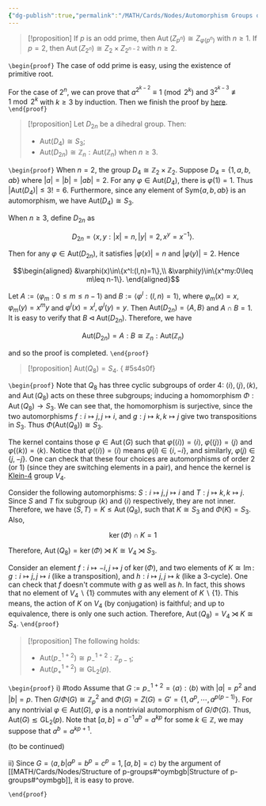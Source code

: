 ```yaml
---
{"dg-publish":true,"permalink":"/MATH/Cards/Nodes/Automorphism Groups of Some Groups/","dgPassFrontmatter":true}
---
```



> [!proposition]
> If $p$ is an odd prime, then $\operatorname{Aut}\left(Z_{p^n}\right) \cong Z_{\varphi\left(p^n\right)}$ with $n\geqslant 1$. If $p=2$, then $\operatorname{Aut}\left(Z_{2^n}\right) \cong Z_2 \times Z_{2^{n-2}}$ with $n \geq 2$.  

`\begin{proof}`
The case of odd prime is easy, using the existence of primitive root. 

For the case of $2^n$, we can prove that $a^{2^{k-2}} \equiv 1 \pmod{2^k}$ and $3^{2^{k-3}}\not\equiv 1\bmod{ 2^k}$ with $k\geqslant 3$ by induction. Then we finish the proof by [here](https://en.wikipedia.org/wiki/Multiplicative_group_of_integers_modulo_n#Powers_of_2). 
`\end{proof}`


> [!proposition]
> Let $D_{2n}$ be a dihedral group. Then:
> - $\mathrm{Aut}(D_4)\cong S_3$;
> - $\mathrm{Aut}(D_{2n})\cong \mathbb{Z}_n{:}\mathrm{Aut}(\mathbb{Z}_n)$ when $n\geq 3$.

`\begin{proof}`
When $n=2$, the group $D_4\cong \mathbb{Z}_2\times \mathbb{Z}_2$. Suppose $D_4=\{1,a,b,ab\}$ where $|a|=|b|=|ab|=2$. For any $\varphi\in\mathrm{Aut}(D_4)$, there is $\varphi(1)=1$. Thus $|\mathrm{Aut}(D_4)|\leq 3!=6$. Furthermore, since any element of $\mathrm{Sym}\{a,b,ab\}$ is an automorphism, we have $\mathrm{Aut}(D_4)\cong S_3$.

When $n\geq 3$, define $D_{2n}$ as 

$$D_{2n}=\left\langle x,y:|x|=n,|y|=2,x^y=x^{-1}\right\rangle.$$

Then for any $\varphi\in\mathrm{Aut}(D_{2n})$, it satisfies $|\varphi(x)|=n$ and $|\varphi(y)|=2$. Hence 

$$\begin{aligned}
&\varphi(x)\in\{x^l:(l,n)=1\},\\
&\varphi(y)\in\{x^my:0\leq m\leq n-1\}.
\end{aligned}$$

Let $A:=\left\langle\varphi_m:0\leq m\leq n-1\right\rangle$ and $B:=\left\langle\varphi^l:(l,n)=1\right\rangle$, where $\varphi_m(x)=x,\varphi_m(y)=x^my$ and $\varphi^l(x)=x^l,\varphi^l(y)=y$. Then $\mathrm{Aut}(D_{2n})=\left\langle A,B\right\rangle$ and $A\cap B=1$. It is easy to verify that $B\lhd\mathrm{Aut}(D_{2n})$. Therefore, we have 

$$\mathrm{Aut}(D_{2n})=A{:}B\cong \mathbb{Z}_n{:}\mathrm{Aut}(\mathbb{Z}_n)$$

and so the proof is completed.
`\end{proof}`
> [!proposition]
> $\mathrm{Aut}(Q_8)=S_4$.
{ #5s4s0f}


`\begin{proof}`
Note that $Q_8$ has three cyclic subgroups of order $4$: $\langle i\rangle,\langle j\rangle,\langle k\rangle$, and $\operatorname{Aut}\left(Q_8\right)$ acts on these three subgroups; inducing a homomorphism $\Phi: \operatorname{Aut}\left(Q_8\right) \rightarrow S_3$. We can see that, the homomorphism is surjective, since the two automorphisms $f: i \mapsto j, j \mapsto i$, and $g: j \mapsto k, k \mapsto j$ give two transpositions in $S_3$. Thus $\Phi(\mathrm{Aut}(Q_8))\cong S_3$. 

The kernel contains those $\varphi \in \operatorname{Aut}(G)$ such that $\varphi(\langle i\rangle)=\langle i\rangle$, $\varphi(\langle j\rangle)=\langle j\rangle$ and $\varphi(\langle k\rangle)=\langle k\rangle$. Notice that $\varphi(\langle i\rangle)=\langle i\rangle$ means $\varphi(i) \in\{i,-i\}$, and similarly, $\varphi(j) \in\{j,-j\}$. One can check that these four choices are automorphisms of order $2$ (or $1$) (since they are switching elements in a pair), and hence the kernel is [Klein-4](https://en.wikipedia.org/wiki/Klein_four-group) group $V_4$.

Consider the following automorphisms: $S: i \mapsto j, j \mapsto i$ and $T: j \mapsto k, k \mapsto j$. Since $S$ and $T$ fix subgroup $\left\langle k\right\rangle$ and $\left\langle i\right\rangle$ respectively, they are not inner. Therefore, we have $\langle S, T\rangle=K \leqslant \operatorname{Aut}\left(Q_8\right)$, such that $K \cong S_3$ and $\Phi(K)=S_3$. Also,

$$
\operatorname{ker}(\Phi) \cap K=1
$$


Therefore, $\operatorname{Aut}\left(Q_8\right)=\operatorname{ker}(\Phi) \rtimes K \cong V_4 \rtimes S_3$.

Consider an element $f: i \mapsto-i, j \mapsto j$ of $\operatorname{ker}(\Phi)$, and two elements of $K \cong \operatorname{Im}$: $g: i \mapsto j, j \mapsto i$ (like a transposition), and $h: i \mapsto j, j \mapsto k$ (like a 3-cycle). One can check that $f$ doesn't commute with $g$ as well as $h$.
In fact, this shows that no element of $V_4 \backslash\{1\}$ commutes with any element of $K \backslash\{1\}$. This means, the action of $K$ on $V_4$ (by conjugation) is faithful; and up to equivalence, there is only one such action. Therefore, $\operatorname{Aut}\left(Q_8\right)=V_4 \rtimes K \cong S_4$. 
`\end{proof}`


> [!proposition]
> The following holds:
> - $\mathrm{Aut}(p_{-}^{1+2})\cong p_{-}^{1+2}{:}\mathbb{Z}_{p-1}$;
> - $\mathrm{Aut}(p_{+}^{1+2})\cong \mathrm{GL}_2(p)$.

`\begin{proof}`
i) #todo Assume that $G:=p_{-}^{1+2}=\left\langle a\right\rangle{:}\left\langle b\right\rangle$ with $|a|=p^2$ and $|b|=p$. Then $G/\Phi(G)\cong \mathbb{Z}_p^2$ and $\Phi(G)=Z(G)=G'=\{1,a^p,\cdots,a^{p(p-1)}\}$. For any nontrivial $\varphi\in\mathrm{Aut}(G)$, $\varphi$ is a nontrivial automorphism of $G/\Phi(G)$. Thus, $\mathrm{Aut}(G)\lesssim\mathrm{GL}_2(p)$. Note that $[a,b]=a^{-1}a^b=a^{kp}$ for some $k\in \mathbb{Z}$, we may suppose that $a^b=a^{kp+1}$. 

(to be continued)

ii) Since $G=\langle a,b|a^p=b^p=c^p=1,[a,b]=c\rangle$ by the argument of [[MATH/Cards/Nodes/Structure of p-groups#^oymbgb\|Structure of p-groups#^oymbgb]], it is easy to prove. 


`\end{proof}`
